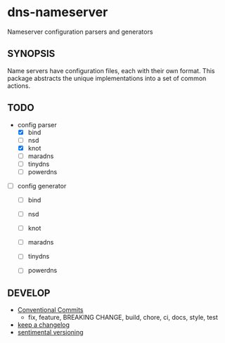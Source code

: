 # dns-nameserver

Nameserver configuration parsers and generators


## SYNOPSIS

Name servers have configuration files, each with their own format. This package abstracts the unique implementations into a set of common actions.


## TODO

- config parser
    - [x] bind
    - [ ] nsd
    - [x] knot
    - [ ] maradns
    - [ ] tinydns
    - [ ] powerdns
- [ ] config generator
    - [ ] bind
    - [ ] nsd
    - [ ] knot
    - [ ] maradns
    - [ ] tinydns
    - [ ] powerdns


## DEVELOP

- [Conventional Commits](https://www.conventionalcommits.org/en/v1.0.0/)
  + fix, feature, BREAKING CHANGE, build, chore, ci, docs, style, test
- [keep a changelog](https://keepachangelog.com/)
- [sentimental versioning](http://sentimentalversioning.org)
